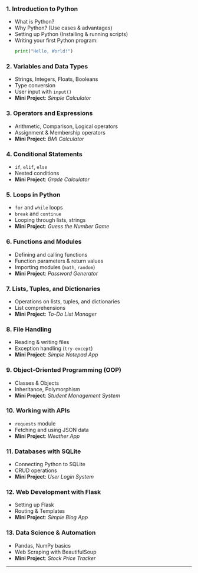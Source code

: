 ### **1. Introduction to Python**
   - What is Python?
   - Why Python? (Use cases & advantages)
   - Setting up Python (Installing & running scripts)
   - Writing your first Python program:  
     ```python
     print("Hello, World!")
     ```

### **2. Variables and Data Types**
   - Strings, Integers, Floats, Booleans
   - Type conversion
   - User input with `input()`
   - **Mini Project**: *Simple Calculator*

### **3. Operators and Expressions**
   - Arithmetic, Comparison, Logical operators
   - Assignment & Membership operators
   - **Mini Project**: *BMI Calculator*

### **4. Conditional Statements**
   - `if`, `elif`, `else`
   - Nested conditions
   - **Mini Project**: *Grade Calculator*

### **5. Loops in Python**
   - `for` and `while` loops
   - `break` and `continue`
   - Looping through lists, strings
   - **Mini Project**: *Guess the Number Game*

### **6. Functions and Modules**
   - Defining and calling functions
   - Function parameters & return values
   - Importing modules (`math`, `random`)
   - **Mini Project**: *Password Generator*

### **7. Lists, Tuples, and Dictionaries**
   - Operations on lists, tuples, and dictionaries
   - List comprehensions
   - **Mini Project**: *To-Do List Manager*

### **8. File Handling**
   - Reading & writing files
   - Exception handling (`try-except`)
   - **Mini Project**: *Simple Notepad App*

### **9. Object-Oriented Programming (OOP)**
   - Classes & Objects
   - Inheritance, Polymorphism
   - **Mini Project**: *Student Management System*

### **10. Working with APIs**
   - `requests` module
   - Fetching and using JSON data
   - **Mini Project**: *Weather App*

### **11. Databases with SQLite**
   - Connecting Python to SQLite
   - CRUD operations
   - **Mini Project**: *User Login System*

### **12. Web Development with Flask**
   - Setting up Flask
   - Routing & Templates
   - **Mini Project**: *Simple Blog App*

### **13. Data Science & Automation**
   - Pandas, NumPy basics
   - Web Scraping with BeautifulSoup
   - **Mini Project**: *Stock Price Tracker*

---
